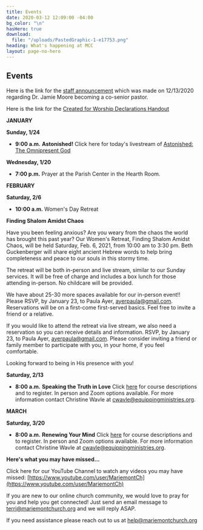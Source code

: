 ```yaml
---
title: Events
date: 2020-03-12 12:09:00 -04:00
bg_color: "\n"
hasHero: true
download:
  file: "/uploads/PastedGraphic-1-e17753.png"
heading: What's happening at MCC
layout: page-no-hero
---
```


## Events

Here is the link for the [staff announcement](https://drive.google.com/file/d/1fimihQTCfrLdNmrFnf8OVGG2fBwtAJv7/view?usp=sharing)  which was made on 12/13/2020 regarding Dr. Jamie Moore becoming a co-senior pastor.

Here is the link for the [Created for Worship Declarations Handout](https://drive.google.com/file/d/1bCTQeDUK1bBI30rwqdyiVlecur89yNSl/view?usp=sharing)

**JANUARY**

**Sunday, 1/24**

* **9:00 a.m.** **Astonished!**
Click here for today's livestream of [Astonished: The Omnipresent God](https://youtu.be/b1vPsB58xGA)

**Wednesday, 1/20**

* **7:00 p.m.** Prayer at the Parish Center in the Hearth Room.

**FEBRUARY**

**Saturday, 2/6**

* **10:00 a.m.** Women's Day Retreat

**Finding Shalom Amidst Chaos**

Have you been feeling anxious? Are you weary from the chaos the world has brought this past year? Our Women's Retreat, Finding Shalom Amidst Chaos, will be held Saturday, Feb. 6, 2021,  from 10:00 am to 3:30 pm. Beth Guckenberger will share eight ancient Hebrew words to help bring completeness and peace to our souls in this stormy time. 

The retreat will be both in-person and live stream, similar to our Sunday services. It will be free of charge and includes a box lunch for those attending in-person. No childcare will be provided.

We have about 25-30 more spaces available for our in-person event!!  Please RSVP, by January 23, to Paula Ayer, [ayerpaula@gmail.com](ayerpaula@gmail.com). Reservations will be on a first-come first-served basics. Feel free to invite a friend or a relative.

If you would like to attend the retreat via live stream, we also need a reservation so you can receive details and information. RSVP, by January 23, to Paula Ayer, [ayerpaula@gmail.com](ayerpaula@gmail.com). Please consider inviting a friend or family member to participate with you, in your home, if you feel comfortable.

Looking forward to being in His presence with you!

**Saturday, 2/13**

* **8:00 a.m.** **Speaking the Truth in Love** Click [here](http://www.equippingministries.org/) for course descriptions and to register. In person and Zoom options available. For more information contact Christine Wavle at [cwavle@equippingministries.org](cwavle@equippingministries.org).

**MARCH**

**Saturday, 3/20**

* **8:00 a.m.** **Renewing Your Mind** Click [here](http://www.equippingministries.org/) for course descriptions and to register. In person and Zoom options available. For more information contact Christine Wavle at [cwavle@equippingministries.org](cwavle@equippingministries.org).

**Here's what you may have missed...**

Click here for our YouTube Channel to watch any videos you may have missed:
[https://www.youtube.com/user/MariemontCh](https://www.youtube.com/user/MariemontCh)

If you are new to our online church community, we would love to pray for you and help you get connected! Just send an email message to [terri@mariemontchurch.org](http://terri@mariemontchurch.org) and we will reply ASAP.

If you need assistance please reach out to us at [help@mariemontchurch.org](http://help@mariemontchurch.org)

